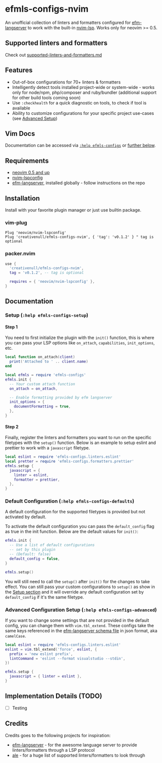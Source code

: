 # efmls-configs-nvim

An unofficial collection of linters and formatters configured for [efm-langserver][efm-langserver] to work with the
built-in [nvim-lsp][nvim-lsp]. Works only for neovim >= 0.5.

## Supported linters and formatters

Check out [supported-linters-and-formatters.md](supported-linters-and-formatters.md)

## Features

+ Out-of-box configurations for 70+ linters & formatters
+ Intelligently detect tools installed project-wide or system-wide - works only for node/npm, php/composer and
  ruby/bundler (additional support for other build tools coming soon)
+ Use `:checkhealth` for a quick diagnostic on tools, to check if tool is available
+ Ability to customize configurations for your specific project use-cases (see [Advanced Setup](#advanced-configuration-setup-help-efmls-configs-advanced))

## Vim Docs

Documentation can be accessed via [`:help efmls-configs`](./doc/efmls-configs.txt) or [further below](#documentation).

## Requirements

+ [neovim 0.5 and up][neovim]
+ [nvim-lspconfig][lspconfig]
+ [efm-langserver][efm-langserver], installed globally - follow instructions on the repo

## Installation

Install with your favorite plugin manager or just use builtin package.

### vim-plug

```vim
Plug 'neovim/nvim-lspconfig'
Plug 'creativenull/efmls-configs-nvim', { 'tag': 'v0.1.2' } " tag is optional
```

### packer.nvim

```lua
use {
  'creativenull/efmls-configs-nvim',
  tag = 'v0.1.2', -- tag is optional

  requires = { 'neovim/nvim-lspconfig' },
}
```

## Documentation

### Setup (`:help efmls-configs-setup`)

#### Step 1

You need to first initialize the plugin with the `init()` function, this is where you can pass your LSP options like
`on_attach`, `capabilities`, `init_options`,  etc.

```lua
local function on_attach(client)
  print('Attached to ' .. client.name)
end

local efmls = require 'efmls-configs'
efmls.init {
  -- Your custom attach function
  on_attach = on_attach,

  -- Enable formatting provided by efm langserver
  init_options = {
    documentFormatting = true,
  },
}
```

#### Step 2

Finally, register the linters and formatters you want to run on the specific filetypes with the `setup()` function.
Below is an example to setup eslint and prettier to work with a `javascript` filetype.

```lua
local eslint = require 'efmls-configs.linters.eslint'
local pretter = require 'efmls-configs.formatters.prettier'
efmls.setup {
  javascript = {
    linter = eslint,
    formatter = prettier,
  },
}
```

### Default Configuration (`:help efmls-configs-defaults`)

A default configuration for the supported filetypes is provided but not activated by default.

To activate the default configuration you can pass the `default_config` flag as true in the init function. Below are
the default values for `init()`:

```lua
efmls.init {
  -- Use a list of default configurations
  -- set by this plugin
  -- (Default: false)
  default_config = false,
}

efmls.setup()
```

You will still need to call the `setup()` after `init()` for the changes to take effect. You can still pass your custom
configurations to `setup()` as show in the [Setup section](#setup) and it will override any default configuration set
by `default_config` if it's the same filetype.

### Advanced Configuration Setup (`:help efmls-configs-advanced`)

If you want to change some settings that are not provided in the default config, you can change them with `vim.tbl_extend`.
These configs take the same keys referenced in the [efm-langserver schema file][schema-file] in json format, aka
`camelCase`.

```lua
local eslint = require 'efmls-configs.linters.eslint'
eslint = vim.tbl_extend('force', eslint, {
  prefix = 'new eslint prefix',
  lintCommand = 'eslint --format visualstudio --stdin',
})

efmls.setup {
  javascript = { linter = eslint },
}
```

## Implementation Details (TODO)

+ [ ] Testing

## Credits

Credits goes to the following projects for inspiration:

+ [efm-langserver][efm-langserver] - for the awesome language server to provide linters/formatters through a LSP protocol
+ [ale][ale] - for a huge list of supported linters/formatters to look through

[efm-langserver]: https://github.com/mattn/efm-langserver
[schema-file]: https://github.com/mattn/efm-langserver/blob/master/schema.json
[ale]: https://github.com/dense-analyses/ale
[nvim-lsp]: https://neovim.io/doc/user/lsp.html
[neovim]: https://github.com/neovim/neovim
[lspconfig]: https://github.com/neovim/nvim-lspconfig
